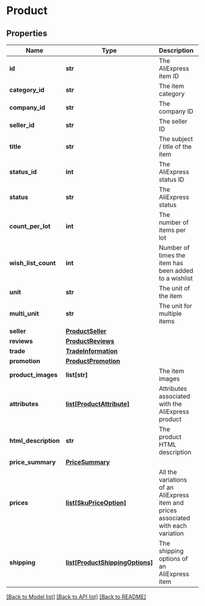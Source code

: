 # Product

## Properties
Name | Type | Description | Notes
------------ | ------------- | ------------- | -------------
**id** | **str** | The AliExpress item ID  | [optional] 
**category_id** | **str** | The item category  | [optional] 
**company_id** | **str** | The company ID  | [optional] 
**seller_id** | **str** | The seller ID  | [optional] 
**title** | **str** | The subject / title of the item  | [optional] 
**status_id** | **int** | The AliExpress status ID  | [optional] 
**status** | **str** | The AliExpress status  | [optional] 
**count_per_lot** | **int** | The number of items per lot  | [optional] 
**wish_list_count** | **int** | Number of times the item has been added to a wishlist  | [optional] 
**unit** | **str** | The unit of the item  | [optional] 
**multi_unit** | **str** | The unit for multiple items  | [optional] 
**seller** | [**ProductSeller**](ProductSeller.md) |  | [optional] 
**reviews** | [**ProductReviews**](ProductReviews.md) |  | [optional] 
**trade** | [**TradeInformation**](TradeInformation.md) |  | [optional] 
**promotion** | [**ProductPromotion**](ProductPromotion.md) |  | [optional] 
**product_images** | **list[str]** | The item images  | [optional] 
**attributes** | [**list[ProductAttribute]**](ProductAttribute.md) | Attributes associated with the AliExpress product  | [optional] 
**html_description** | **str** | The product HTML description  | [optional] 
**price_summary** | [**PriceSummary**](PriceSummary.md) |  | [optional] 
**prices** | [**list[SkuPriceOption]**](SkuPriceOption.md) | All the variations of an AliExpress item and prices associated with each variation  | [optional] 
**shipping** | [**list[ProductShippingOptions]**](ProductShippingOptions.md) | The shipping options of an AliExpress item  | [optional] 

[[Back to Model list]](../README.md#documentation-for-models) [[Back to API list]](../README.md#documentation-for-api-endpoints) [[Back to README]](../README.md)


